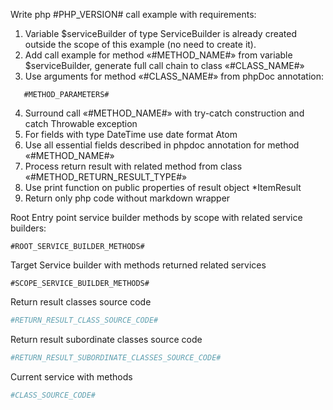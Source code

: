 Write php #PHP_VERSION# call example with requirements:

1. Variable $serviceBuilder of type ServiceBuilder is already created outside the scope of this example (no need to
   create it).
2. Add call example for method «#METHOD_NAME#» from variable $serviceBuilder, generate full call chain to class
   «#CLASS_NAME#»
3. Use arguments for method «#CLASS_NAME#» from phpDoc annotation:

```
   #METHOD_PARAMETERS#
```   

4. Surround call «#METHOD_NAME#» with try-catch construction and catch Throwable exception
5. For fields with type DateTime use date format Atom
6. Use all essential fields described in phpdoc annotation for method «#METHOD_NAME#»
7. Process return result with related method from class «#METHOD_RETURN_RESULT_TYPE#» 
8. Use print function on public properties of result object *ItemResult
9. Return only php code without markdown wrapper


Root Entry point service builder methods by scope with related service builders:

```
#ROOT_SERVICE_BUILDER_METHODS#
```

Target Service builder with methods returned related services

```
#SCOPE_SERVICE_BUILDER_METHODS#
```

Return result classes source code
```php
#RETURN_RESULT_CLASS_SOURCE_CODE#
````

Return result subordinate classes source code
```php
#RETURN_RESULT_SUBORDINATE_CLASSES_SOURCE_CODE#
```

Current service with methods
```php
#CLASS_SOURCE_CODE#
```
